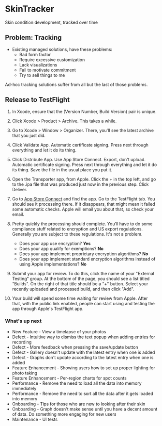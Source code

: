 # SkinTracker

Skin condition development, tracked over time

## Problem: Tracking

- Existing managed solutions, have these problems:
    - Bad form factor
    - Require excessive customization
    - Lack visualizations
    - Fail to motivate commitment
    - Try to sell things to me

Ad-hoc tracking solutions suffer from all but the last of those problems.

## Release to TestFlight

1. In Xcode, ensure that the (Version Number, Build Version) pair is unique.

2. Click Xcode > Product > Archive. This takes a while.

3. Go to Xcode > Window > Organizer. There, you'll see the latest archive that you just did.

4. Click Validate App. Automatic certificate signing. Press next through everything and let it do its thing.

5. Click Distribute App. Use App Store Connect. Export, don't upload. Automatic certificate signing. Press next through
   everything and let it do its thing. Save the file in the usual place you put it.

6. Open the Transporter app, from Apple. Click the + in the top left, and go to the .ipa file that was produced just now
   in the previous step. Click Deliver.

7. Go to [App Store Connect](https://appstoreconnect.apple.com) and find the app. Go to the TestFlight tab. You should
   see it processing there. If it disappears, that might mean it failed some automatic checks. Apple will email you
   about that, so check your email.

8. Pretty quickly the processing should complete. You'll have to do some compliance stuff related to encryption and US
   export regulations. Generally you are subject to these regulations. It's not a problem.
    - Does your app use encryption? **Yes**
    - Does your app qualify for exemptions? **No**
    - Does your app implement proprietary encryption algorithms? **No**
    - Does your app implement standard encryption algorithms instead of using Apple implementations? **No**

9. Submit your app for review. To do this, click the name of your "External Testing" group. At the bottom of the page,
   you should see a list titled "Builds". On the right of that title should be a "+" button. Select your recently
   uploaded and processed build, and then click "Add".

9. Your build will spend some time waiting for review from Apple. After that, with the public link enabled, people can
   start using and testing the app through Apple's TestFlight app.

### What's up next

- New Feature - View a timelapse of your photos
- Defect - Intuitive way to dismiss the text popup when adding entries for recording
- Defect - More feedback when pressing the save/update button
- Defect - Gallery doesn't update with the latest entry when one is added
- Defect - Graphs don't update according to the latest entry when one is added
- Feature Enhancement - Showing users how to set up proper lighting for photo taking
- Feature Enhancement - Per-region charts for spot counts
- Performance - Remove the need to load all the data into memory immediately
- Performance - Remove the need to sort all the data after it gets loaded into memory
- Onboarding - Tips for those who are new to looking after their skin
- Onboarding - Graph doesn't make sense until you have a decent amount of data. Do something more engaging for new users
- Maintenance - UI tests